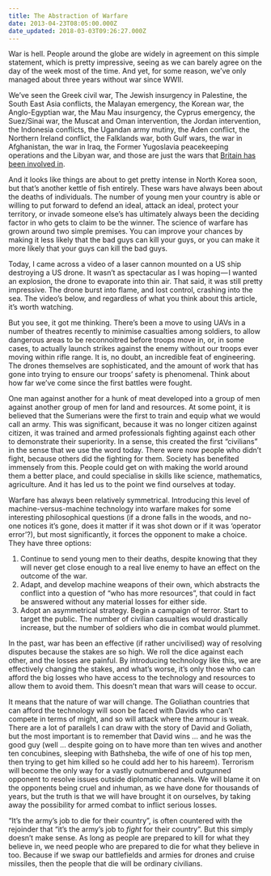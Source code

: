 ```yaml
---
title: The Abstraction of Warfare
date: 2013-04-23T08:05:00.000Z
date_updated: 2018-03-03T09:26:27.000Z
---
```


War is hell. People around the globe are widely in agreement on this simple statement, which is pretty impressive, seeing as we can barely agree on the day of the week most of the time. And yet, for some reason, we’ve only managed about three years without war since WWII.

We’ve seen the Greek civil war, The Jewish insurgency in Palestine, the South East Asia conflicts, the Malayan emergency, the Korean war, the Anglo-Egyptian war, the Mau Mau insurgency, the Cyprus emergency, the Suez/Sinai war, the Muscat and Oman intervention, the Jordan intervention, the Indonesia conflicts, the Ugandan army mutiny, the Aden conflict, the Northern Ireland conflict, the Falklands war, both Gulf wars, the war in Afghanistan, the war in Iraq, the Former Yugoslavia peacekeeping operations and the Libyan war, and those are just the wars that [Britain has been involved in](http://www.historyguy.com/british_wars_1945present.htm#.UWRtYI4aySM).

And it looks like things are about to get pretty intense in North Korea soon, but that’s another kettle of fish entirely. These wars have always been about the deaths of individuals. The number of young men your country is able or willing to put forward to defend an ideal, attack an ideal, protect your territory, or invade someone else’s has ultimately always been the deciding factor in who gets to claim to be the winner. The science of warfare has grown around two simple premises. You can improve your chances by making it less likely that the bad guys can kill your guys, or you can make it more likely that your guys can kill the bad guys.

Today, I came across a video of a laser cannon mounted on a US ship destroying a US drone. It wasn’t as spectacular as I was hoping — I wanted an explosion, the drone to evaporate into thin air. That said, it was still pretty impressive. The drone burst into flame, and lost control, crashing into the sea. The video’s below, and regardless of what you think about this article, it’s worth watching.

But you see, it got me thinking. There’s been a move to using UAVs in a number of theatres recently to minimise casualties among soldiers, to allow dangerous areas to be reconnoitred before troops move in, or, in some cases, to actually launch strikes against the enemy without our troops ever moving within rifle range. It is, no doubt, an incredible feat of engineering. The drones themselves are sophisticated, and the amount of work that has gone into trying to ensure our troops’ safety is phenomenal. Think about how far we’ve come since the first battles were fought.

One man against another for a hunk of meat developed into a group of men against another group of men for land and resources. At some point, it is believed that the Sumerians were the first to train and equip what we would call an army. This was significant, because it was no longer citizen against citizen, it was trained and armed professionals fighting against each other to demonstrate their superiority. In a sense, this created the first “civilians” in the sense that we use the word today. There were now people who didn’t fight, because others did the fighting for them. Society has benefited immensely from this. People could get on with making the world around them a better place, and could specialise in skills like science, mathematics, agriculture. And it has led us to the point we find ourselves at today.

Warfare has always been relatively symmetrical. Introducing this level of machine-versus-machine technology into warfare makes for some interesting philosophical questions (if a drone falls in the woods, and no-one notices it’s gone, does it matter if it was shot down or if it was ‘operator error’?), but most significantly, it forces the opponent to make a choice. They have three options:

1. Continue to send young men to their deaths, despite knowing that they will never get close enough to a real live enemy to have an effect on the outcome of the war.
2. Adapt, and develop machine weapons of their own, which abstracts the conflict into a question of “who has more resources”, that could in fact be answered without any material losses for either side.
3. Adopt an asymmetrical strategy. Begin a campaign of terror. Start to target the public. The number of civilian casualties would drastically increase, but the number of soldiers who die in combat would plummet.

In the past, war has been an effective (if rather uncivilised) way of resolving disputes because the stakes are so high. We roll the dice against each other, and the losses are painful. By introducing technology like this, we are effectively changing the stakes, and what’s worse, it’s only those who can afford the big losses who have access to the technology and resources to allow them to avoid them. This doesn’t mean that wars will cease to occur.

It means that the nature of war will change. The Goliathan countries that can afford the technology will soon be faced with Davids who can’t compete in terms of might, and so will attack where the armour is weak. There are a lot of parallels I can draw with the story of David and Goliath, but the most important is to remember that David wins … and he was the good guy (well … despite going on to have more than ten wives and another ten concubines, sleeping with Bathsheba, the wife of one of his top men, then trying to get him killed so he could add her to his hareem). Terrorism will become the only way for a vastly outnumbered and outgunned opponent to resolve issues outside diplomatic channels. We will blame it on the opponents being cruel and inhuman, as we have done for thousands of years, but the truth is that we will have brought it on ourselves, by taking away the possibility for armed combat to inflict serious losses.

“It’s the army’s job to die for their country”, is often countered with the rejoinder that “it’s the army’s job to _fight_ for their country”. But this simply doesn’t make sense. As long as people are prepared to kill for what they believe in, we need people who are prepared to die for what they believe in too. Because if we swap our battlefields and armies for drones and cruise missiles, then the people that die will be ordinary civilians.

